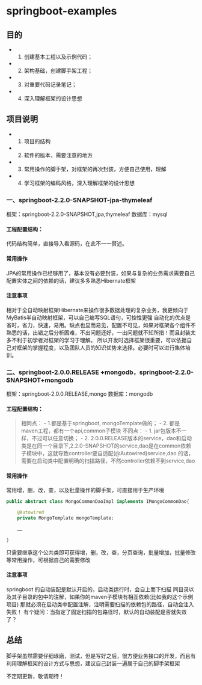 # springboot-examples

## 目的
- 1. 创建基本工程以及示例代码；
- 2. 架构基础，创建脚手架工程；
- 3. 对重要代码记录笔记；
- 4. 深入理解框架的设计思想


## 项目说明

- 1. 项目的结构
- 2. 软件的版本，需要注意的地方
- 3. 常用操作的脚手架，对框架的再次封装，方便自己使用，理解
- 4. 学习框架的编码风格，深入理解框架的设计思想

### 一、springboot-2.2.0-SNAPSHOT-jpa-thymeleaf
框架：springboot-2.2.0-SNAPSHOT,jpa,thymeleaf
数据库：mysql
#### 工程配置结构：
  代码结构简单，直接导入看源码，在此不一一赘述。
#### 常用操作
  JPA的常用操作已经够用了，基本没有必要封装，如果与复杂的业务需求需要自己配置实体之间的依赖的话，建议多多熟悉Hibernate框架
  
#### 注意事项
  相对于全自动映射框架Hibernate来操作很多数据处理的复杂业务，我更倾向于MyBatis半自动映射框架，可以自己编写SQL语句，可控性更强
  自动化的优点是省时，省力，快速，易用。缺点也显而易见，配置不可见，如果对框架各个组件不熟悉的话，出错之后分析困难，不出问题还好，一出问题就不知所措！而且封装太多不利于初学者对框架的学习于理解。
  所以开发时选择框架很重要，可以依据自己对框架的掌握程度，以及团队人员的知识优势来选择。必要时可以进行集体培训。
### 二、springboot-2.0.0.RELEASE +mongodb，springboot-2.2.0-SNAPSHOT+mongodb
框架：springboot-2.0.0.RELEASE,mongo
数据库：mongodb
#### 工程配置结构：
  > 相同点：
    - 1.都是基于springboot, mongoTemplate做的；
    - 2. 都是maven工程，都有一个api,common子模块
  > 不同点：
    - 1. jar包版本不一样，不过可以任意切换；
    - 2. 2.0.0.RELEASE版本的service，dao和启动类是在同一个目录下,2.2.0-SNAPSHOT的service,dao是在common依赖子模块中，这就导致controller要自适配(@Autowired)service,dao 的话，需要在启动类中配置明确的扫描路径，不然controller依赖不到service,dao
#### 常用操作
常用增，删，改，查，以及批量操作的脚手架，可直接用于生产环境
```java
public abstract class MongoCommonDaoImpl implements IMongoCommonDao{

    @Autowired
    private MongoTemplate mongoTemplate;
    
    ……

}
```
只需要继承这个公共类即可获得增，删，改，查，分页查询，批量增加，批量修改等常用操作，可根据自己的需要修改
#### 注意事项
 springboot 的自动装配是默认开启的，启动类运行时，会自上而下扫描 同目录以及其子目录的包中的注解，如果你的maven子模块有相互依赖(比如我的这个示例项目)
 那就必须在启动类中配置注解，注明需要扫描的依赖包的路径，自动会注入失败！
 有个疑问：当指定了固定扫描的包路径时，默认的自动装配是否就失效了？


## 总结
脚手架虽然需要仔细琢磨，测试，但是写好之后，很方便业务接口的开发，而且有利用理解框架的设计方式与思想，建议自己封装一遍属于自己的脚手架框架

不定期更新，敬请期待！
